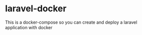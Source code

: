 # laravel-docker
This is a docker-compose so you can create and deploy a laravel application with docker
